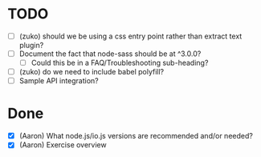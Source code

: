 TODO
====
* [ ] (zuko) should we be using a css entry point rather than extract text plugin?
* [ ] Document the fact that node-sass should be at ^3.0.0?
  * [ ] Could this be in a FAQ/Troubleshooting sub-heading?
* [ ] (zuko) do we need to include babel polyfill?
* [ ] Sample API integration?

Done
====
* [x] (Aaron) What node.js/io.js versions are recommended and/or needed?
* [x] (Aaron) Exercise overview
